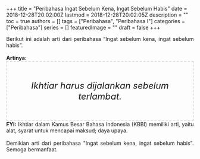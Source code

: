 +++
title = "Peribahasa Ingat Sebelum Kena, Ingat Sebelum Habis"
date = 2018-12-28T20:02:00Z
lastmod = 2018-12-28T20:02:05Z
description = ""
toc = true
authors = []
tags = ["Peribahasa", "Peribahasa I"]
categories = ["Peribahasa"]
series = []
featuredImage = ""
draft = false
+++

<div dir="ltr" style="text-align: left;" trbidi="on"><div style="text-align: justify;">Berikut ini adalah arti dari peribahasa “Ingat sebelum kena, ingat sebelum habis”.</div><br /><div style="text-align: justify;"><b>Artinya:</b></div><div style="border: 2px dashed #ddd; font-size: 24px; height: auto; margin: 0 auto; padding: 50px; text-align: center; width: auto;"><i>Ikhtiar harus dijalankan sebelum terlambat.</i></div><div style="text-align: justify;"><b>FYI:</b> Ikhtiar dalam Kamus Besar Bahasa Indonesia (KBBI) memiliki arti, yaitu alat, syarat untuk mencapai maksud; daya upaya.</div><br /><div style="text-align: justify;">Demikian arti dari peribahasa "Ingat sebelum kena, ingat sebelum habis". Semoga bermanfaat. </div></div>
